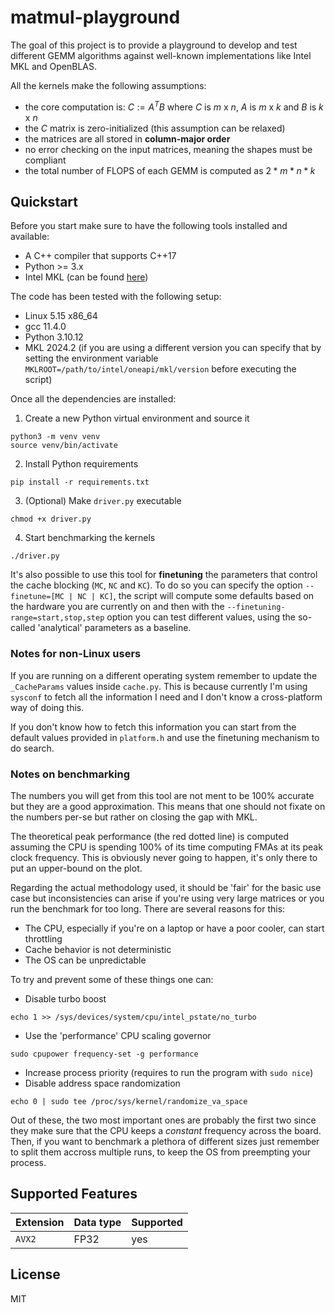 # matmul-playground
The goal of this project is to provide a playground to develop and test different GEMM algorithms against well-known implementations like Intel MKL and OpenBLAS.

All the kernels make the following assumptions:
- the core computation is: $C := A^T B$ where $C$ is $m$ x $n$, $A$ is $m$ x $k$ and $B$ is $k$ x $n$
- the $C$ matrix is zero-initialized (this assumption can be relaxed)
- the matrices are all stored in **column-major order**
- no error checking on the input matrices, meaning the shapes must be compliant
- the total number of FLOPS of each GEMM is computed as $2 * m * n * k$

## Quickstart
Before you start make sure to have the following tools installed and available:
- A C++ compiler that supports C++17
- Python >= 3.x
- Intel MKL (can be found [here](https://www.intel.com/content/www/us/en/developer/tools/oneapi/onemkl-download.html))

The code has been tested with the following setup:
- Linux 5.15 x86_64
- gcc 11.4.0
- Python 3.10.12
- MKL 2024.2 (if you are using a different version you can specify that by setting the environment variable `MKLROOT=/path/to/intel/oneapi/mkl/version` before executing the script)


Once all the dependencies are installed:
1. Create a new Python virtual environment and source it
```
python3 -m venv venv
source venv/bin/activate
```
2. Install Python requirements
```
pip install -r requirements.txt
```
3. (Optional) Make `driver.py` executable
```
chmod +x driver.py
```
4. Start benchmarking the kernels
```
./driver.py
```
It's also possible to use this tool for **finetuning** the parameters that control the cache blocking (`MC`, `NC` and `KC`). To do so you can specify the option `--finetune=[MC | NC | KC]`, the script will compute some defaults based on the hardware you are currently on and then with the `--finetuning-range=start,stop,step` option you can test different values, using the so-called 'analytical' parameters as a baseline.

### Notes for non-Linux users
If you are running on a different operating system remember to update the `_CacheParams` values inside `cache.py`. This is because currently I'm using `sysconf` to fetch all the information I need and I don't know a cross-platform way of doing this.

If you don't know how to fetch this information you can start from the default values provided in `platform.h` and use the finetuning mechanism to do search.


### Notes on benchmarking
The numbers you will get from this tool are not ment to be 100% accurate but they are a good approximation. This means that one should not fixate on the numbers per-se but rather on closing the gap with MKL.

The theoretical peak performance (the red dotted line) is computed assuming the CPU is spending 100% of its time computing FMAs at its peak clock frequency. This is obviously never going to happen, it's only there to put an upper-bound on the plot.

Regarding the actual methodology used, it should be 'fair' for the basic use case but inconsistencies can arise if you're using very large matrices or you run the benchmark for too long.
There are several reasons for this:
- The CPU, especially if you're on a laptop or have a poor cooler, can start throttling
- Cache behavior is not deterministic
- The OS can be unpredictable

To try and prevent some of these things one can:
- Disable turbo boost
```
echo 1 >> /sys/devices/system/cpu/intel_pstate/no_turbo
```
- Use the 'performance' CPU scaling governor
```
sudo cpupower frequency-set -g performance
```
- Increase process priority (requires to run the program with `sudo nice`)
- Disable address space randomization
```
echo 0 | sudo tee /proc/sys/kernel/randomize_va_space
```

Out of these, the two most important ones are probably the first two since they make sure that the CPU keeps a *constant* frequency across the board. Then, if you want to benchmark a plethora of different sizes just remember to split them accross multiple runs, to keep the OS from preempting your process.

## Supported Features
| Extension | Data type | Supported |
|-----------|-----------|-----------|
| `AVX2`    | FP32      | yes       |

## License
MIT